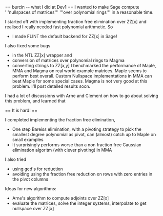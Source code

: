 == burcin -- what I did at Dev1 ==
I wanted to make Sage compute '''nullspaces of matrices''' '''over polynomial rings''' in a reasonable time.

I started off with implementing fraction free elimination over ZZ[x] and realised I really needed fast polynomial arithmetic. So

 * I made FLINT the default backend for ZZ[x] in Sage!

I also fixed some bugs

 * in the NTL ZZ[x] wrapper and
 * conversion of matrices over polynomial rings to Magma
 * converting strings to ZZ[x,y] 
I benchmarked the performance of Maple, MMA and Magma on real world example matrices. Maple seems to perform best overall. Custom Nullspace implementations in MMA can beat Maple for some special cases. Magma is not very good at this problem. I'll post detailed results soon.

I had a lot of discussions with Arne and Clement on how to go about solving this problem, and learned that

== It is hard! ==

I completed implementing the fraction free elimination,

 * One step Bareiss elimination, with a pivoting strategy to pick the smallest degree polynomial as pivot, can (almost) catch up to Maple on small examples
 * It surprisingly performs worse than a non fraction free Gaussian elimination algoritm (with clever pivoting) in MMA

I also tried 
 * using gcd's for reduction
 * avoiding using the fraction free reduction on rows with zero entries in the pivot columns

Ideas for new algorithms:
 * Arne's algorithm to compute adjoints over ZZ[x]
 * evaluate the matrices, solve the integer systems, interpolate to get nullspace over ZZ[x]
